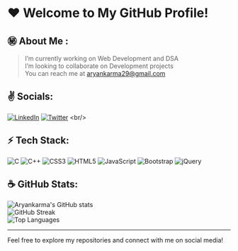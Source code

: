 # :heart: **Welcome to My GitHub Profile!**

## :secret: About Me :
> I’m currently working on Web Development and DSA<br>
> I’m looking to collaborate on Development projects<br>
> You can reach me at aryankarma29@gmail.com

## :v: Socials:
[![LinkedIn](https://img.shields.io/badge/LinkedIn-%230077B5.svg?logo=linkedin&logoColor=white)]([https://linkedin.com/in/pragyan-patidar](https://in.linkedin.com/in/aryan-karma-a17a32261)) 
[![Twitter](https://img.shields.io/badge/Twitter-%231DA1F2.svg?logo=Twitter&logoColor=white)](https://twitter.com/@pragyan_patidar](https://twitter.com/KarmaAryan)) 
<br/>



## :zap: Tech Stack:
![C](https://img.shields.io/badge/C-%2300599C.svg?style=flat&logo=c&logoColor=white)
![C++](https://img.shields.io/badge/C++-%2300599C.svg?style=flat&logo=c%2B%2B&logoColor=white) 
![CSS3](https://img.shields.io/badge/CSS3-%231572B6.svg?style=flat&logo=css3&logoColor=white) 
![HTML5](https://img.shields.io/badge/HTML5-%23E34F26.svg?style=flat&logo=html5&logoColor=white) 
![JavaScript](https://img.shields.io/badge/JavaScript-%23323330.svg?style=flat&logo=javascript&logoColor=%23F7DF1E) 
![Bootstrap](https://img.shields.io/badge/Bootstrap-%23563D7C.svg?style=flat&logo=bootstrap&logoColor=white) 
![jQuery](https://img.shields.io/badge/jQuery-%230769AD.svg?style=flat&logo=jquery&logoColor=white)


## :coffee: GitHub Stats:
![Aryankarma's GitHub stats](https://github-readme-stats.vercel.app/api?username=aryankarma&show_icons=true&text_bold=true&theme=transparent&title_color=2160C4&text_color=555&icon_color=2A79F7&border_color=999&border_radius=15&card_width=435&) <br/>
![GitHub Streak](https://github-readme-streak-stats.herokuapp.com/?user=aryankarma&show_icons=true&text_bold=true&theme=transparent&title_color=2160C4&text_color=555&icon_color=2A79F7&border_radius=15&card_width=435&)<br/>
![Top Languages](https://github-readme-stats.vercel.app/api/top-langs/?username=aryankarma&show_icons=true&text_bold=true&theme=transparent&hide_border=false&title_color=2160C4&text_color=555&icon_color=2A79F7&border_color=999&border_radius=15&card_width=435&)<hr/>

Feel free to explore my repositories and connect with me on social media!

<!--
**Aryankarma/AryanKarma** is a ✨ _special_ ✨ repository because its `README.md` (this file) appears on your GitHub profile.

Here are some ideas to get you started:

- 🔭 I’m currently working on ...
- 🌱 I’m currently learning ...
- 👯 I’m looking to collaborate on ...
- 🤔 I’m looking for help with ...
- 💬 Ask me about ...
- 📫 How to reach me: ...
- 😄 Pronouns: ...
- ⚡ Fun fact: ...
-->
